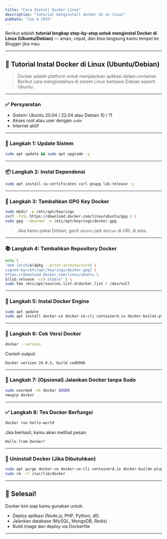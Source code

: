 ```yaml
---
title: "Cara Install Docker Linux"
description: "tutorial menginstall docker di os linux"
pubDate: "Jun 4 2025"
---
```

Berikut adalah **tutorial lengkap step-by-step untuk menginstal Docker di Linux (Ubuntu/Debian)** — aman, cepat, dan bisa langsung kamu tempel ke Blogger jika mau.

---

## 🐳 Tutorial Instal Docker di Linux (Ubuntu/Debian)

> Docker adalah platform untuk menjalankan aplikasi dalam container. Berikut cara menginstalnya di sistem Linux berbasis Debian seperti Ubuntu.

---

### ✅ Persyaratan

* Sistem: Ubuntu 20.04 / 22.04 atau Debian 10 / 11
* Akses root atau user dengan `sudo`
* Internet aktif

---

### 🧱 Langkah 1: Update Sistem

```bash
sudo apt update && sudo apt upgrade -y
```

---

### 📦 Langkah 2: Instal Dependensi

```bash
sudo apt install ca-certificates curl gnupg lsb-release -y
```

---

### 🔑 Langkah 3: Tambahkan GPG Key Docker

```bash
sudo mkdir -p /etc/apt/keyrings
curl -fsSL https://download.docker.com/linux/ubuntu/gpg | \
sudo gpg --dearmor -o /etc/apt/keyrings/docker.gpg
```

> Jika kamu pakai Debian, ganti `ubuntu` jadi `debian` di URL di atas.

---

### 📚 Langkah 4: Tambahkan Repository Docker

```bash
echo \
"deb [arch=$(dpkg --print-architecture) \
signed-by=/etc/apt/keyrings/docker.gpg] \
https://download.docker.com/linux/ubuntu \
$(lsb_release -cs) stable" | \
sudo tee /etc/apt/sources.list.d/docker.list > /dev/null
```

---

### 🚀 Langkah 5: Instal Docker Engine

```bash
sudo apt update
sudo apt install docker-ce docker-ce-cli containerd.io docker-buildx-plugin docker-compose-plugin -y
```

---

### 🔄 Langkah 6: Cek Versi Docker

```bash
docker --version
```

Contoh output:

```
Docker version 24.0.5, build ced0996
```

---

### 👤 Langkah 7: (Opsional) Jalankan Docker tanpa Sudo

```bash
sudo usermod -aG docker $USER
newgrp docker
```

---

### ✅ Langkah 8: Tes Docker Berfungsi

```bash
docker run hello-world
```

Jika berhasil, kamu akan melihat pesan:

```
Hello from Docker!
```

---

### 🧼 Uninstall Docker (Jika Dibutuhkan)

```bash
sudo apt purge docker-ce docker-ce-cli containerd.io docker-buildx-plugin docker-compose-plugin -y
sudo rm -rf /var/lib/docker
```

---

## 🎉 Selesai!

Docker kini siap kamu gunakan untuk:

* Deploy aplikasi (Node.js, PHP, Python, dll)
* Jalankan database (MySQL, MongoDB, Redis)
* Build image dan deploy via Dockerfile

---
